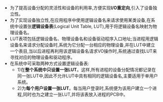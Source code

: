 - 为了提高设备分配的灵活性和设备的利用率,方便实现**I/O重定向**,引入了设备独立性。
- 为了实现设备独立性,在应用程序中使用逻辑设备名来请求使用某类设备,在系统中设置张**逻辑设备表**(Logical Unit Table, LUT),用于将逻辑设备名映射为物理设备名。
- LUT表项包括逻辑设备名、物理设备名和设备驱动程序入口地址;当进程用逻辑设备名来请求分配设备时,系统为它分配一台相应的物理设备,并在LUT中建立一个表目,当以后进程再利用该逻辑设备名请求VO操作时,系统通过查找LUT来寻找对应的物理设备和驱动程序。
- 在系统中可采取两种方式设置逻辑设备表:
	- 1)在**整个系统中只设置一张LUT**。这样,所有进程的设备分配情况都记录在同一张LUT中,因此不允许LUT中具有相同的逻辑设备名,主要适用于单用户系统。
	- 2)为**每个用户设置一张LUT**。每当用户登录时,系统便为该用户建立一个进程,同时也为之建立一张LUT,并将该表放入进程的PCB中。